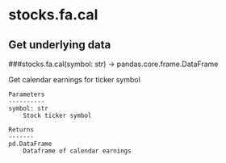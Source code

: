 # stocks.fa.cal

## Get underlying data 
###stocks.fa.cal(symbol: str) -> pandas.core.frame.DataFrame

Get calendar earnings for ticker symbol

    Parameters
    ----------
    symbol: str
        Stock ticker symbol

    Returns
    -------
    pd.DataFrame
        Dataframe of calendar earnings
